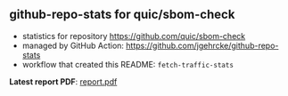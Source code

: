 ## github-repo-stats for quic/sbom-check

- statistics for repository https://github.com/quic/sbom-check
- managed by GitHub Action: https://github.com/jgehrcke/github-repo-stats
- workflow that created this README: `fetch-traffic-stats`

**Latest report PDF**: [report.pdf](https://github.com/njjetha/OSDO/raw/github-repo-stats/quic/sbom-check/latest-report/report.pdf)

